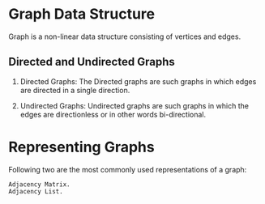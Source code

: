 # Graph Data Structure
Graph is a non-linear data structure consisting of vertices and edges.

## Directed and Undirected Graphs
1. Directed Graphs: The Directed graphs are such graphs in which edges are directed in a single direction.

2. Undirected Graphs: Undirected graphs are such graphs in which the edges are directionless or in other words bi-directional.


# Representing Graphs

Following two are the most commonly used representations of a graph:

    Adjacency Matrix.
    Adjacency List.



